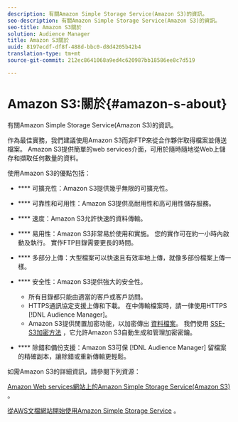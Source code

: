 ```yaml
---
description: 有關Amazon Simple Storage Service(Amazon S3)的資訊。
seo-description: 有關Amazon Simple Storage Service(Amazon S3)的資訊。
seo-title: Amazon S3關於
solution: Audience Manager
title: Amazon S3關於
uuid: 8197ecdf-df8f-488d-bbc0-d8d4205b42b4
translation-type: tm+mt
source-git-commit: 212ec8641068a9ed4c620987bb18586ee8c7d519

---
```



#  Amazon S3:關於{#amazon-s-about}

有關Amazon Simple Storage Service(Amazon S3)的資訊。

作為最佳實務，我們建議使用Amazon S3而非FTP來從合作夥伴取得檔案並傳送檔案。 Amazon S3提供簡單的web services介面，可用於隨時隨地從Web上儲存和擷取任何數量的資料。

使用Amazon S3的優點包括：

* **** 可擴充性：Amazon S3提供幾乎無限的可擴充性。
* **** 可靠性和可用性：Amazon S3提供高耐用性和高可用性儲存服務。
* **** 速度：Amazon S3允許快速的資料傳輸。
* **** 易用性：Amazon S3非常易於使用和實施。 您的實作可在約一小時內啟動及執行。 實作FTP目錄需要更長的時間。
* **** 多部分上傳：大型檔案可以快速且有效率地上傳，就像多部份檔案上傳一樣。
* **** 安全性：Amazon S3提供強大的安全性。

   * 所有目錄都只能由適當的客戶或客戶訪問。
   * HTTPS通訊協定支援上傳和下載。 在中傳輸檔案時，請一律使用HTTPS [!DNL Audience Manager]。
   * Amazon S3提供閒置加密功能，以加密傳出 [資料檔案](../integration/receiving-audience-data/batch-outbound-transfers/outbound-file-name-contents.md)。 我們使用 [SSE-S3加密方法](https://docs.aws.amazon.com/AmazonS3/latest/dev/serv-side-encryption.html) ，它允許Amazon S3自動生成和管理加密密鑰。

* **** 除錯和備份支援：Amazon S3可保 [!DNL Audience Manager] 留檔案的精確副本，讓除錯或重新傳輸更輕鬆。

如需Amazon S3的詳細資訊，請參閱下列資源：

[Amazon Web services網站上的Amazon Simple Storage Service(Amazon S3)](https://aws.amazon.com/s3/) 。

[從AWS文檔網站開始使用Amazon Simple Storage Service](https://docs.aws.amazon.com/AmazonS3/latest/gsg/GetStartedWithS3.html) 。
